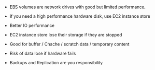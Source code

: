 
- EBS volumes are network drives with good but limited performance.
- if you need a high performance hardware disk, use EC2 instance store

- Better IO performance
- EC2 instance store lose their storage if they are stopped
- Good for buffer / Chache / scratch data / temporary content 
- Risk of data lose if hardware fails
- Backups and Replication are you responsibility



